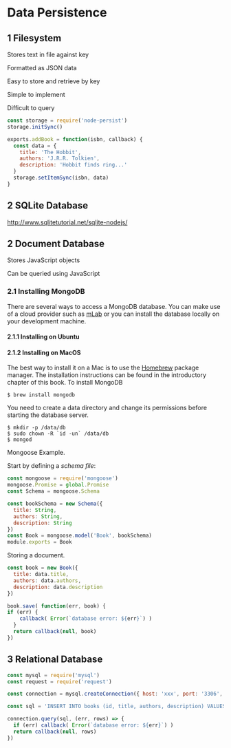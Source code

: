 
# Data Persistence

## 1 Filesystem

Stores text in file against key

Formatted as JSON data

Easy to store and retrieve by key

Simple to implement

Difficult to query

```javascript
const storage = require('node-persist')
storage.initSync()

exports.addBook = function(isbn, callback) {
  const data = {
    title: 'The Hobbit',
    authors: 'J.R.R. Tolkien',
    description: 'Hobbit finds ring...'
  }
  storage.setItemSync(isbn, data)
}
```

## 2 SQLite Database

http://www.sqlitetutorial.net/sqlite-nodejs/

## 2 Document Database

Stores JavaScript objects

Can be queried using JavaScript

### 2.1 Installing MongoDB

There are several ways to access a MongoDB database. You can make use of a cloud provider such as [mLab](https://mlab.com) or you can install the database locally on your development machine.

#### 2.1.1 Installing on Ubuntu

#### 2.1.2 Installing on MacOS

The best way to install it on a Mac is to use the [Homebrew](https://brew.sh) package manager. The installation instructions can be found in the introductory chapter of this book. To install MongoDB

```shell
$ brew install mongodb
```

You need to create a data directory and change its permissions before starting the database server.

```shell
$ mkdir -p /data/db
$ sudo chown -R `id -un` /data/db
$ mongod
```

Mongoose Example.

Start by defining a _schema file_:

```javascript
const mongoose = require('mongoose')
mongoose.Promise = global.Promise
const Schema = mongoose.Schema

const bookSchema = new Schema({
  title: String,
  authors: String,
  description: String
})
const Book = mongoose.model('Book', bookSchema)
module.exports = Book
```

Storing a document.

```javascript
const book = new Book({
  title: data.title,
  authors: data.authors,
  description: data.description
})

book.save( function(err, book) {
if (err) {
    callback( Error(`database error: ${err}`) )
  }
  return callback(null, book)
})
```

## 3 Relational Database

```javascript
const mysql = require('mysql')
const request = require('request')

const connection = mysql.createConnection({ host: 'xxx', port: '3306', user: 'xxx', password: 'xxx', database: 'xxx' })

const sql = 'INSERT INTO books (id, title, authors, description) VALUES (NULL, "The Hobbit, "J.R.R. Tolkien", "Ring found")'

connection.query(sql, (err, rows) => {
  if (err) callback( Error(`database error: ${err}`) )
  return callback(null, rows)
})
```
